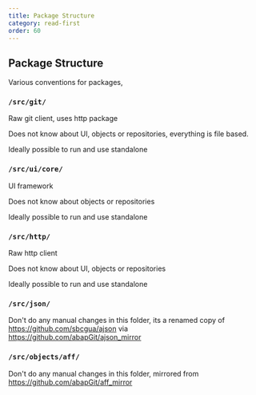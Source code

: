 ```yaml
---
title: Package Structure
category: read-first
order: 60
---
```


## Package Structure

Various conventions for packages,

### `/src/git/`

Raw git client, uses http package

Does not know about UI, objects or repositories, everything is file based.

Ideally possible to run and use standalone

### `/src/ui/core/`

UI framework

Does not know about objects or repositories

Ideally possible to run and use standalone

### `/src/http/`

Raw http client

Does not know about UI, objects or repositories

Ideally possible to run and use standalone

### `/src/json/`

Don't do any manual changes in this folder, its a renamed copy of https://github.com/sbcgua/ajson via https://github.com/abapGit/ajson_mirror

### `/src/objects/aff/`

Don't do any manual changes in this folder, mirrored from https://github.com/abapGit/aff_mirror
